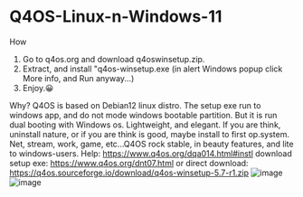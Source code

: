 # Q4OS-Linux-n-Windows-11
How
1. Go to q4os.org and download q4oswinsetup.zip.
2. Extract, and install "q4os-winsetup.exe (in alert Windows popup click More info, and Run anyway...)
3. Enjoy.😀
   
Why?
Q4OS is based on Debian12 linux distro.
The setup exe run to windows app, and do not mode windows bootable partition.
But it is run dual booting with Windows os.
Lightweight, and elegant.
If you are think, uninstall nature, or if you are think is good, maybe install to first op.system.
Net, stream, work, game, etc...Q4OS rock stable, in beauty features, and lite to windows-users.
Help: https://www.q4os.org/dqa014.html#instl 
download setup exe: https://www.q4os.org/dnt07.html
or direct download: https://q4os.sourceforge.io/download/q4os-winsetup-5.7-r1.zip
![image](https://github.com/user-attachments/assets/4234761b-045f-44de-ae3e-c13969a1d52b)
![image](https://github.com/user-attachments/assets/50158fee-05d6-44b7-b7b7-965593be03ea)

